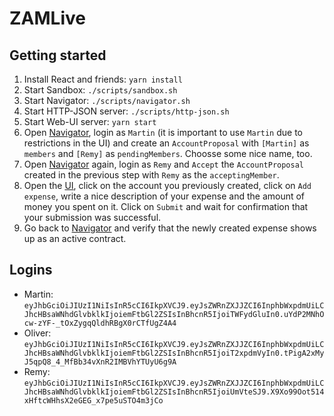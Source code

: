 # ZAMLive

## Getting started

1. Install React and friends: `yarn install`
1. Start Sandbox: `./scripts/sandbox.sh`
1. Start Navigator: `./scripts/navigator.sh`
1. Start HTTP-JSON server: `./scripts/http-json.sh`
1. Start Web-UI server: `yarn start`
1. Open [Navigator](http://localhost:7500/), login as `Martin` (it is important to use `Martin` due to restrictions in the UI) and create an `AccountProposal` with `[Martin]` as `members` and `[Remy]` as `pendingMembers`. Choosse some nice name, too.
1. Open [Navigator](http://localhost:7500/) again, login as `Remy` and `Accept` the `AccountProposal` created in the previous step with `Remy` as the `acceptingMember`.
1. Open the [UI](http://localhost:3000/), click on the account you previously created, click on `Add expense`, write a nice description of your expense and the amount of money you spent on it. Click on `Submit` and wait for confirmation that your submission was successful.
1. Go back to [Navigator](http://localhost:7500/contracts/) and verify that the newly created expense shows up as an active contract.


## Logins

- Martin: `eyJhbGciOiJIUzI1NiIsInR5cCI6IkpXVCJ9.eyJsZWRnZXJJZCI6InphbWxpdmUiLCJhcHBsaWNhdGlvbklkIjoiemFtbGl2ZSIsInBhcnR5IjoiTWFydGluIn0.uYdP2MNhOcw-zYF-_tOxZygqQldhRBgX0rCTfUgZ4A4`
- Oliver: `eyJhbGciOiJIUzI1NiIsInR5cCI6IkpXVCJ9.eyJsZWRnZXJJZCI6InphbWxpdmUiLCJhcHBsaWNhdGlvbklkIjoiemFtbGl2ZSIsInBhcnR5IjoiT2xpdmVyIn0.tPigA2xMyJ5qpQ8_4_MfBb34vXnR2IMBVhYTUyU6g9A`
- Remy: `eyJhbGciOiJIUzI1NiIsInR5cCI6IkpXVCJ9.eyJsZWRnZXJJZCI6InphbWxpdmUiLCJhcHBsaWNhdGlvbklkIjoiemFtbGl2ZSIsInBhcnR5IjoiUmVteSJ9.X9Xo99Oot514xHftcWHhsX2eGEG_x7pe5uSTO4m3jCo`
